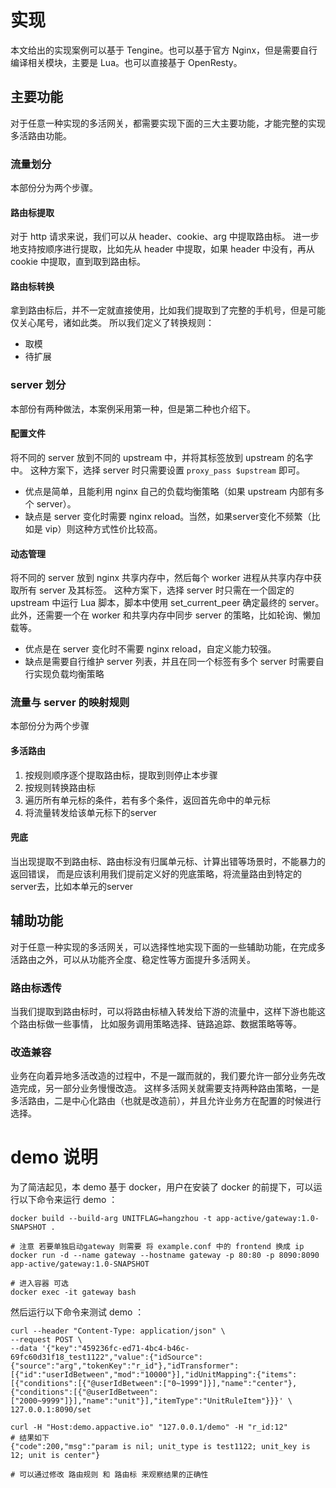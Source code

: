 # 实现
本文给出的实现案例可以基于 Tengine。也可以基于官方 Nginx，但是需要自行编译相关模块，主要是 Lua。也可以直接基于 OpenResty。

## 主要功能
对于任意一种实现的多活网关，都需要实现下面的三大主要功能，才能完整的实现多活路由功能。

### 流量划分
本部份分为两个步骤。

#### 路由标提取
对于 http 请求来说，我们可以从 header、cookie、arg 中提取路由标。
进一步地支持按顺序进行提取，比如先从 header 中提取，如果 header 中没有，再从 cookie 中提取，直到取到路由标。

#### 路由标转换
拿到路由标后，并不一定就直接使用，比如我们提取到了完整的手机号，但是可能仅关心尾号，诸如此类。
所以我们定义了转换规则：

- 取模
- 待扩展

### server 划分
本部份有两种做法，本案例采用第一种，但是第二种也介绍下。

#### 配置文件
将不同的 server 放到不同的 upstream 中，并将其标签放到 upstream 的名字中。
这种方案下，选择 server 时只需要设置 `proxy_pass $upstream` 即可。

- 优点是简单，且能利用 nginx 自己的负载均衡策略（如果 upstream 内部有多个 server）。
- 缺点是 server 变化时需要 nginx reload。当然，如果server变化不频繁（比如是 vip）则这种方式性价比较高。

#### 动态管理
将不同的 server 放到 nginx 共享内存中，然后每个 worker 进程从共享内存中获取所有 server 及其标签。
这种方案下，选择 server 时只需在一个固定的 upstream 中运行 Lua 脚本，脚本中使用 set_current_peer 确定最终的 server。
此外，还需要一个在 worker 和共享内存中同步 server 的策略，比如轮询、懒加载等。

- 优点是在 server 变化时不需要 nginx reload，自定义能力较强。
- 缺点是需要自行维护 server 列表，并且在同一个标签有多个 server 时需要自行实现负载均衡策略

### 流量与 server 的映射规则
本部份分为两个步骤

#### 多活路由

1. 按规则顺序逐个提取路由标，提取到则停止本步骤
2. 按规则转换路由标
3. 遍历所有单元标的条件，若有多个条件，返回首先命中的单元标
4. 将流量转发给该单元标下的server

#### 兜底
当出现提取不到路由标、路由标没有归属单元标、计算出错等场景时，不能暴力的返回错误，
而是应该利用我们提前定义好的兜底策略，将流量路由到特定的server去，比如本单元的server

## 辅助功能
对于任意一种实现的多活网关，可以选择性地实现下面的一些辅助功能，在完成多活路由之外，可以从功能齐全度、稳定性等方面提升多活网关。

### 路由标透传
当我们提取到路由标时，可以将路由标植入转发给下游的流量中，这样下游也能这个路由标做一些事情，
比如服务调用策略选择、链路追踪、数据策略等等。

### 改造兼容
业务在向着异地多活改造的过程中，不是一蹴而就的，我们要允许一部分业务先改造完成，另一部分业务慢慢改造。
这样多活网关就需要支持两种路由策略，一是多活路由，二是中心化路由（也就是改造前），并且允许业务方在配置的时候进行选择。

# demo 说明
为了简洁起见，本 demo 基于 docker，用户在安装了 docker 的前提下，可以运行以下命令来运行 demo ：

```
docker build --build-arg UNITFLAG=hangzhou -t app-active/gateway:1.0-SNAPSHOT .

# 注意 若要单独启动gateway 则需要 将 example.conf 中的 frontend 换成 ip 
docker run -d --name gateway --hostname gateway -p 80:80 -p 8090:8090 app-active/gateway:1.0-SNAPSHOT

# 进入容器 可选
docker exec -it gateway bash
```

然后运行以下命令来测试 demo ：

```
curl --header "Content-Type: application/json" \
--request POST \
--data '{"key":"459236fc-ed71-4bc4-b46c-69fc60d31f18_test1122","value":{"idSource":{"source":"arg","tokenKey":"r_id"},"idTransformer":[{"id":"userIdBetween","mod":"10000"}],"idUnitMapping":{"items":[{"conditions":[{"@userIdBetween":["0~1999"]}],"name":"center"},{"conditions":[{"@userIdBetween":["2000~9999"]}],"name":"unit"}],"itemType":"UnitRuleItem"}}}' \
127.0.0.1:8090/set

curl -H "Host:demo.appactive.io" "127.0.0.1/demo" -H "r_id:12"
# 结果如下
{"code":200,"msg":"param is nil; unit_type is test1122; unit_key is 12; unit is center"}

# 可以通过修改 路由规则 和 路由标 来观察结果的正确性

```
